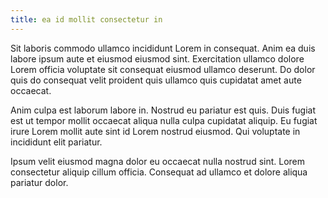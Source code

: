 ```yaml
---
title: ea id mollit consectetur in
---
```


Sit laboris commodo ullamco incididunt Lorem in consequat. Anim ea duis labore ipsum aute et eiusmod eiusmod sint. Exercitation ullamco dolore Lorem officia voluptate sit consequat eiusmod ullamco deserunt. Do dolor quis do consequat velit proident quis ullamco quis cupidatat amet aute occaecat.

Anim culpa est laborum labore in. Nostrud eu pariatur est quis. Duis fugiat est ut tempor mollit occaecat aliqua nulla culpa cupidatat aliquip. Eu fugiat irure Lorem mollit aute sint id Lorem nostrud eiusmod. Qui voluptate in incididunt elit pariatur.

Ipsum velit eiusmod magna dolor eu occaecat nulla nostrud sint. Lorem consectetur aliquip cillum officia. Consequat ad ullamco et dolore aliqua pariatur dolor.